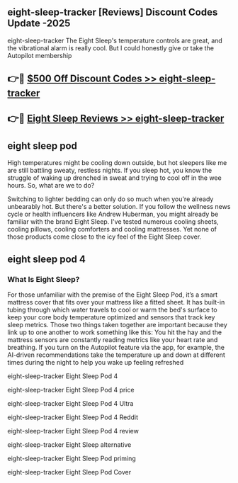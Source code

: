 ## eight-sleep-tracker [Reviews​] Discount Codes Update -2025

eight-sleep-tracker The Eight Sleep's temperature controls are great, and the vibrational alarm is really cool. But I could honestly give or take the Autopilot membership

## 👉🔴 [$500 Off Discount Codes >> eight-sleep-tracker](http://download.freeplayer.one?title=eight-sleep-tracker&ref=18-ES)

## 👉🔴 [Eight Sleep Reviews >> eight-sleep-tracker](http://download.freeplayer.one?title=eight-sleep-tracker&ref=18-ES)

## eight sleep pod

High temperatures might be cooling down outside, but hot sleepers like me are still battling sweaty, restless nights. If you sleep hot, you know the struggle of waking up drenched in sweat and trying to cool off in the wee hours. So, what are we to do?

Switching to lighter bedding can only do so much when you're already unbearably hot. But there's a better solution. If you follow the wellness news cycle or health influencers like Andrew Huberman, you might already be familiar with the brand Eight Sleep. I've tested numerous cooling sheets, cooling pillows, cooling comforters and cooling mattresses. Yet none of those products come close to the icy feel of the Eight Sleep cover.

## eight sleep pod 4

### What Is Eight Sleep?

For those unfamiliar with the premise of the Eight Sleep Pod, it’s a smart mattress cover that fits over your mattress like a fitted sheet. It has built-in tubing through which water travels to cool or warm the bed's surface to keep your core body temperature optimized and sensors that track key sleep metrics. Those two things taken together are important because they link up to one another to work something like this: You hit the hay and the mattress sensors are constantly reading metrics like your heart rate and breathing. If you turn on the Autopilot feature via the app, for example, the AI-driven recommendations take the temperature up and down at different times during the night to help you wake up feeling refreshed

eight-sleep-tracker Eight Sleep Pod 4

eight-sleep-tracker Eight Sleep Pod 4 price

eight-sleep-tracker Eight Sleep Pod 4 Ultra

eight-sleep-tracker Eight Sleep Pod 4 Reddit

eight-sleep-tracker Eight Sleep Pod 4 review

eight-sleep-tracker Eight Sleep alternative

eight-sleep-tracker Eight Sleep Pod priming

eight-sleep-tracker Eight Sleep Pod Cover